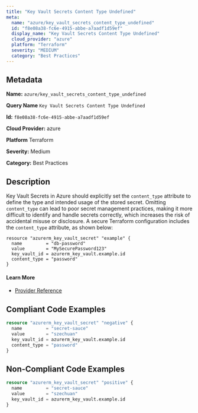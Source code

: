 ```yaml
---
title: "Key Vault Secrets Content Type Undefined"
meta:
  name: "azure/key_vault_secrets_content_type_undefined"
  id: "f8e08a38-fc6e-4915-abbe-a7aadf1d59ef"
  display_name: "Key Vault Secrets Content Type Undefined"
  cloud_provider: "azure"
  platform: "Terraform"
  severity: "MEDIUM"
  category: "Best Practices"
---
```

## Metadata

**Name:** `azure/key_vault_secrets_content_type_undefined`

**Query Name** `Key Vault Secrets Content Type Undefined`

**Id:** `f8e08a38-fc6e-4915-abbe-a7aadf1d59ef`

**Cloud Provider:** azure

**Platform** Terraform

**Severity:** Medium

**Category:** Best Practices

## Description
Key Vault Secrets in Azure should explicitly set the `content_type` attribute to define the type and intended usage of the stored secret. Omitting `content_type` can lead to poor secret management practices, making it more difficult to identify and handle secrets correctly, which increases the risk of accidental misuse or disclosure. A secure Terraform configuration includes the `content_type` attribute, as shown below:

```
resource "azurerm_key_vault_secret" "example" {
  name         = "db-password"
  value        = "MySecurePassword123"
  key_vault_id = azurerm_key_vault.example.id
  content_type = "password"
}
```

#### Learn More

 - [Provider Reference](https://registry.terraform.io/providers/hashicorp/azurerm/latest/docs/resources/key_vault_secret#content_type)


## Compliant Code Examples
```terraform
resource "azurerm_key_vault_secret" "negative" {
  name         = "secret-sauce"
  value        = "szechuan"
  key_vault_id = azurerm_key_vault.example.id
  content_type = "password"
}

```
## Non-Compliant Code Examples
```terraform
resource "azurerm_key_vault_secret" "positive" {
  name         = "secret-sauce"
  value        = "szechuan"
  key_vault_id = azurerm_key_vault.example.id
}

```